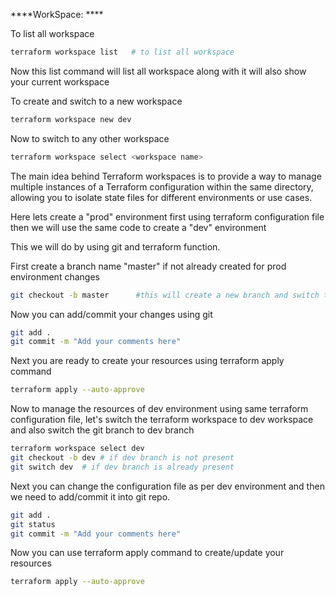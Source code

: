 
****WorkSpace: ****

To list all workspace 
```sh
terraform workspace list   # to list all workspace
```
Now this list command will list all workspace along with it will also show your current workspace

To create and switch to a new workspace
```sh
terraform workspace new dev
```

Now to switch to any other workspace 
```sh
terraform workspace select <workspace name>
```

The main idea behind Terraform workspaces is to provide a way to manage multiple instances of a Terraform configuration within the same directory, allowing you to isolate state files for different environments or use cases.

Here lets create a "prod" environment first using terraform configuration file then we will use the same code to create a "dev" environment

This we will do by using git and terraform function.

First create a branch name "master" if not already created for prod environment changes
```sh
git checkout -b master      #this will create a new branch and switch to that newly created branch
```
Now you can add/commit your changes using git

```sh
git add .
git commit -m "Add your comments here"
```
Next you are ready to create your resources using terraform apply command
```sh
terraform apply --auto-approve
```

Now to manage the resources of dev environment using same terraform configuration file, let's switch the terraform workspace to dev workspace and also switch the git branch  to dev branch

```sh
terraform workspace select dev
git checkout -b dev # if dev branch is not present
git switch dev  # if dev branch is already present
```
Next you can change the configuration file as per dev environment and then we need to add/commit it into git repo.
```sh
git add .
git status
git commit -m "Add your comments here"
```
Now you can use terraform apply command to create/update your resources

```sh
terraform apply --auto-approve
```


